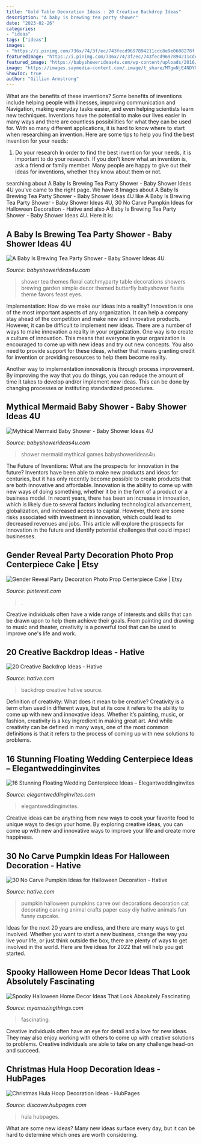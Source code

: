 ```yaml
---
title: "Gold Table Decoration Ideas : 20 Creative Backdrop Ideas"
description: "A baby is brewing tea party shower"
date: "2023-02-26"
categories:
- "ideas"
tags: ["ideas"]
images:
- "https://i.pinimg.com/736x/74/3f/ec/743fecd9697894211cdc8e9e0608278f.jpg"
featuredImage: "https://i.pinimg.com/736x/74/3f/ec/743fecd9697894211cdc8e9e0608278f.jpg"
featured_image: "https://babyshowerideas4u.com/wp-content/uploads/2016/06/Floral-Tea-Party-Shower-Treat-Table.png"
image: "https://images.saymedia-content.com/.image/t_share/MTgwNjE4NDY0MDkxMjUxODAw/christmas-hula-hoop-decoration-ideas.jpg"
ShowToc: true
author: "Gillian Armstrong"
---
```



What are the benefits of these inventions?
Some benefits of inventions include helping people with illnesses, improving communication and Navigation, making everyday tasks easier, and even helping scientists learn new techniques. Inventions have the potential to make our lives easier in many ways and there are countless possibilities for what they can be used for. With so many different applications, it is hard to know where to start when researching an invention. Here are some tips to help you find the best invention for your needs:
1) Do your research
In order to find the best invention for your needs, it is important to do your research. If you don’t know what an invention is, ask a friend or family member. Many people are happy to give out their ideas for inventions, whether they know about them or not.

	

		
searching about A Baby Is Brewing Tea Party Shower - Baby Shower Ideas 4U you've came to the right page. We have 8 Images about A Baby Is Brewing Tea Party Shower - Baby Shower Ideas 4U like A Baby Is Brewing Tea Party Shower - Baby Shower Ideas 4U, 30 No Carve Pumpkin Ideas for Halloween Decoration - Hative and also A Baby Is Brewing Tea Party Shower - Baby Shower Ideas 4U. Here it is:
		
    
## A Baby Is Brewing Tea Party Shower - Baby Shower Ideas 4U

<img loading=lazy src="https://babyshowerideas4u.com/wp-content/uploads/2016/06/Floral-Tea-Party-Shower-Treat-Table.png" onerror="this.onerror=null;this.src='https://tse2.mm.bing.net/th?id=OIP.9iF3P5plA9rVHLZ1gpWa9gHaLG&amp;pid=15.1';" alt="A Baby Is Brewing Tea Party Shower - Baby Shower Ideas 4U">

_Source: babyshowerideas4u.com_

>shower tea themes floral catchmyparty table decorations showers brewing garden simple decor themed butterfly babyshower fiesta theme favors feast eyes. 

	

Implementation: How do we make our ideas into a reality?
Innovation is one of the most important aspects of any organization. It can help a company stay ahead of the competition and make new and innovative products. However, it can be difficult to implement new ideas. There are a number of ways to make innovation a reality in your organization. 
One way is to create a culture of innovation. This means that everyone in your organization is encouraged to come up with new ideas and try out new concepts. You also need to provide support for these ideas, whether that means granting credit for invention or providing resources to help them become reality. 

Another way to implementation innovation is through process improvement. By improving the way that you do things, you can reduce the amount of time it takes to develop and/or implement new ideas. This can be done by changing processes or instituting standardized procedures.

    
## Mythical Mermaid Baby Shower - Baby Shower Ideas 4U

<img loading=lazy src="https://babyshowerideas4u.com/wp-content/uploads/2016/06/Mythical-Mermaid-Baby-Shower-Guest-Seating.jpg" onerror="this.onerror=null;this.src='https://tse2.mm.bing.net/th?id=OIP.OAEAXlPq3mFtBHPBhCIetgHaKP&amp;pid=15.1';" alt="Mythical Mermaid Baby Shower - Baby Shower Ideas 4U">

_Source: babyshowerideas4u.com_

>shower mermaid mythical games babyshowerideas4u. 

	

The Future of Inventions: What are the prospects for innovation in the future?
Inventors have been able to make new products and ideas for centuries, but it has only recently become possible to create products that are both innovative and affordable. Innovation is the ability to come up with new ways of doing something, whether it be in the form of a product or a business model. In recent years, there has been an increase in innovation, which is likely due to several factors including technological advancement, globalization, and increased access to capital. However, there are some risks associated with investment in innovation, which could lead to decreased revenues and jobs. This article will explore the prospects for innovation in the future and identify potential challenges that could impact businesses.

    
## Gender Reveal Party Decoration Photo Prop Centerpiece Cake | Etsy

<img loading=lazy src="https://i.pinimg.com/736x/74/3f/ec/743fecd9697894211cdc8e9e0608278f.jpg" onerror="this.onerror=null;this.src='https://tse3.mm.bing.net/th?id=OIP.ivrGp21t7Y8o35Vd12SyMgHaLe&amp;pid=15.1';" alt="Gender Reveal Party Decoration Photo Prop Centerpiece Cake | Etsy">

_Source: pinterest.com_

>. 

	

Creative individuals often have a wide range of interests and skills that can be drawn upon to help them achieve their goals. From painting and drawing to music and theater, creativity is a powerful tool that can be used to improve one's life and work.

    
## 20 Creative Backdrop Ideas - Hative

<img loading=lazy src="https://hative.com/wp-content/uploads/2014/12/backdrop-ideas/19-creative-backdrop-ideas.jpg" onerror="this.onerror=null;this.src='https://tse1.mm.bing.net/th?id=OIP.TV11iFz-wHivhmylYNRbAAHaLH&amp;pid=15.1';" alt="20 Creative Backdrop Ideas - Hative">

_Source: hative.com_

>backdrop creative hative source. 

	

Definition of creativity: What does it mean to be creative?
Creativity is a term often used in different ways, but at its core it refers to the ability to come up with new and innovative ideas. Whether it’s painting, music, or fashion, creativity is a key ingredient in making great art. And while creativity can be defined in many ways, one of the most common definitions is that it refers to the process of coming up with new solutions to problems.

    
## 16 Stunning Floating Wedding Centerpiece Ideas – Elegantweddinginvites

<img loading=lazy src="https://www.elegantweddinginvites.com/wedding-blog/wp-content/uploads/2015/08/Flowers-submerged-in-a-case-filled-with-water-and-topped-with-floating-candles-wedding-centerpiece-ideas.jpg" onerror="this.onerror=null;this.src='https://tse2.mm.bing.net/th?id=OIP.yIg_IzS0N03J9uPatV9TsQHaLH&amp;pid=15.1';" alt="16 Stunning Floating Wedding Centerpiece Ideas – Elegantweddinginvites">

_Source: elegantweddinginvites.com_

>elegantweddinginvites. 

	

Creative ideas can be anything from new ways to cook your favorite food to unique ways to design your home. By exploring creative ideas, you can come up with new and innovative ways to improve your life and create more happiness.

    
## 30 No Carve Pumpkin Ideas For Halloween Decoration - Hative

<img loading=lazy src="https://hative.com/wp-content/uploads/2014/10/no-carve-pumpkin-ideas/25-owl-pumpkin.jpg" onerror="this.onerror=null;this.src='https://tse1.mm.bing.net/th?id=OIP.3lpwoPyp6j0k9ZKYThrHVQHaJ4&amp;pid=15.1';" alt="30 No Carve Pumpkin Ideas for Halloween Decoration - Hative">

_Source: hative.com_

>pumpkin halloween pumpkins carve owl decorations decoration cat decorating carving animal crafts paper easy diy hative animals fun funny cupcake. 

	

Ideas for the next 20 years are endless, and there are many ways to get involved. Whether you want to start a new business, change the way you live your life, or just think outside the box, there are plenty of ways to get involved in the world. Here are five ideas for 2022 that will help you get started.

    
## Spooky Halloween Home Decor Ideas That Look Absolutely Fascinating

<img loading=lazy src="https://myamazingthings.com/wp-content/uploads/2017/10/halloween-home-decor-2.jpg" onerror="this.onerror=null;this.src='https://tse4.mm.bing.net/th?id=OIP.lh9qY1nwtat2eT94ulte3gHaLH&amp;pid=15.1';" alt="Spooky Halloween Home Decor Ideas That Look Absolutely Fascinating">

_Source: myamazingthings.com_

>fascinating. 

	

Creative individuals often have an eye for detail and a love for new ideas. They may also enjoy working with others to come up with creative solutions to problems. Creative individuals are able to take on any challenge head-on and succeed.

    
## Christmas Hula Hoop Decoration Ideas - HubPages

<img loading=lazy src="https://images.saymedia-content.com/.image/t_share/MTgwNjE4NDY0MDkxMjUxODAw/christmas-hula-hoop-decoration-ideas.jpg" onerror="this.onerror=null;this.src='https://tse4.mm.bing.net/th?id=OIP.8HmhPgHQfTs0fzcOe52PpQHaJ8&amp;pid=15.1';" alt="Christmas Hula Hoop Decoration Ideas - HubPages">

_Source: discover.hubpages.com_

>hula hubpages. 

	

What are some new ideas?
Many new ideas surface every day, but it can be hard to determine which ones are worth considering.

